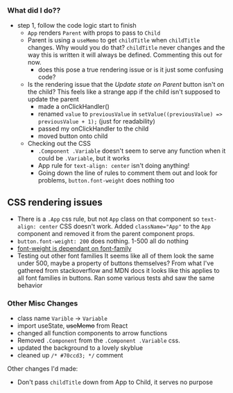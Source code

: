 ### What did I do??

- step 1, follow the code logic start to finish
    - `App` renders `Parent` with props to pass to `Child`
    - Parent is using a `useMemo` to get `childTitle` when `childTitle` changes. Why would you do that? `childTitle` never changes and the way this is written it will always be defined. Commenting this out for now.
        - does this pose a true rendering issue or is it just some confusing code?
    - Is the rendering issue that the _Update state on Parent_ button isn't on the child? This feels like a strange app if the child isn't supposed to update the parent
        - made a onClickHandler()
        - renamed `value` to `previousValue` in `setValue((previousValue) => previousValue + 1);` (just for readability)
        - passed my onClickHandler to the child
        - moved button onto child
    - Checking out the CSS
        - `.Component .Variable` doesn't seem to serve any function when it could be `.Variable`, but it works
        - App rule for `text-align: center` isn't doing anything!
        - Going down the line of rules to comment them out and look for problems, `button.font-weight` does nothing too

## CSS rendering issues
- There is a  `.App` css rule, but not `App` class on that component so `text-align: center` CSS doesn't work. Added `className="App"` to the `App` component and removed it from the parent component props.
- `button.font-weight: 200` does nothing. 1-500 all do nothing
- [font-weight is dependant on font-family](https://developer.mozilla.org/en-US/docs/Web/CSS/font-weight)
- Testing out other font families It seems like all of them look the same under 500, maybe a property of buttons themselves? From what I've gathered from stackoverflow and MDN docs it looks like this applies to all font families in buttons.  Ran some various tests ahd saw the same behavior


### Other Misc Changes

- class name `Varible` -> `Variable`
- import  useState, ~~useMemo~~ from React
- changed all function components to arrow functions
- Removed `.Component` from the `.Component .Variable` css. 
- updated the background to a lovely skyblue
- cleaned up `/* #70ccd3; */` comment

Other changes I'd made:
- Don't pass `childTitle` down from App to Child, it serves no purpose